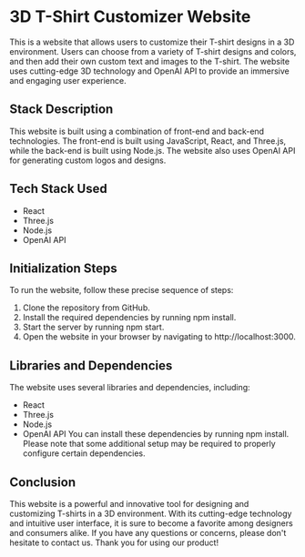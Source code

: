 # 3D T-Shirt Customizer Website
This is a website that allows users to customize their T-shirt designs in a 3D environment. Users can choose from a variety of T-shirt designs and colors, and then add their own custom text and images to the T-shirt. The website uses cutting-edge 3D technology and OpenAI API to provide an immersive and engaging user experience.

## Stack Description
This website is built using a combination of front-end and back-end technologies. The front-end is built using JavaScript, React, and Three.js, while the back-end is built using Node.js. The website also uses OpenAI API for generating custom logos and designs.

## Tech Stack Used
- React
- Three.js
- Node.js
- OpenAI API

## Initialization Steps
To run the website, follow these precise sequence of steps:

1. Clone the repository from GitHub.
2. Install the required dependencies by running npm install.
3. Start the server by running npm start.
4. Open the website in your browser by navigating to http://localhost:3000.

## Libraries and Dependencies
The website uses several libraries and dependencies, including:

- React
- Three.js
- Node.js
- OpenAI API
You can install these dependencies by running npm install. Please note that some additional setup may be required to properly configure certain dependencies.

## Conclusion
This website is a powerful and innovative tool for designing and customizing T-shirts in a 3D environment. With its cutting-edge technology and intuitive user interface, it is sure to become a favorite among designers and consumers alike. If you have any questions or concerns, please don't hesitate to contact us. Thank you for using our product!
